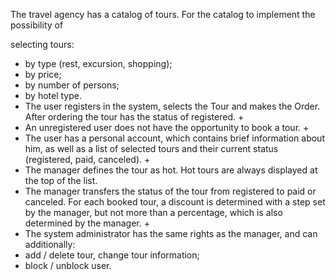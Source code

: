 The travel agency has a catalog of tours. For the catalog to implement the possibility of

selecting tours:
- by type (rest, excursion, shopping);
- by price;
- by number of persons;
- by hotel type.
- 
  The user registers in the system, selects the Tour and makes the Order. After ordering the
  tour has the status of registered. +
- 
  An unregistered user does not have the opportunity to book a tour. +
- 
  The user has a personal account, which contains brief information about him, as well as a
  list of selected tours and their current status (registered, paid, canceled). +
- 
  The manager defines the tour as hot. Hot tours are always displayed at the top of the list.
- 
  The manager transfers the status of the tour from registered to paid or canceled. For each
  booked tour, a discount is determined with a step set by the manager, but not more than a
  percentage, which is also determined by the manager. +
- 
  The system administrator has the same rights as the manager, and can additionally:
- add / delete tour, change tour information;
- block / unblock user.